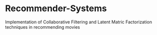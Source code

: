 # Recommender-Systems
Implementation of Collaborative Filtering and Latent Matric Factorization techniques in recommending movies
